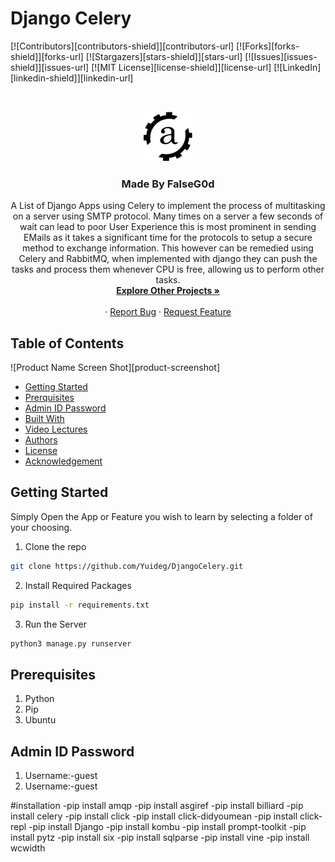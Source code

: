 # Django Celery
[![Contributors][contributors-shield]][contributors-url]
[![Forks][forks-shield]][forks-url]
[![Stargazers][stars-shield]][stars-url]
[![Issues][issues-shield]][issues-url]
[![MIT License][license-shield]][license-url]
[![LinkedIn][linkedin-shield]][linkedin-url]


<!-- PROJECT LOGO -->
<br />
<p align="center">
  <a href="http://yuideg.herokuapp.com/">
    <img src="images/Logo.png" alt="Logo" width="80" height="80">
  </a>

  <h3 align="center">Made By FalseG0d</h3>

  <p align="center">
    A List of Django Apps using Celery to implement the process of multitasking on a server using SMTP protocol. Many times on a server a few seconds of wait can lead to poor User Experience this is most prominent in sending EMails as it takes a significant time for the protocols to setup a secure method to exchange information. This however can be remedied using Celery and RabbitMQ, when implemented with django they can push the tasks and process them whenever CPU is free, allowing us to perform other tasks.
    <br />
    <a href="https://github.com/Yuideg?tab=repositories"><strong>Explore Other Projects »</strong></a>
    <br />
    <br />
    ·
    <a href="https://github.com/Yuideg/DjangoCelery/issues">Report Bug</a>
    ·
    <a href="https://github.com/Yuideg/DjangoCelery/issues">Request Feature</a>
  </p>
</p>


<!-- TABLE OF CONTENTS -->
## Table of Contents

![Product Name Screen Shot][product-screenshot]

* [Getting Started](#getting-started)
* [Prerquisites](#prerquisites)
* [Admin ID Password](#admin-id-password)
* [Built With](#built-with)
* [Video Lectures](#video-lectures)
* [Authors](#authors)
* [License](#license)
* [Acknowledgement](#acknowledgement)


## Getting Started

Simply Open the App or Feature you wish to learn by selecting a folder of your choosing.

1. Clone the repo

```sh
git clone https://github.com/Yuideg/DjangoCelery.git
```

2. Install Required Packages

```sh
pip install -r requirements.txt
```

3. Run the Server

```sh
python3 manage.py runserver
```

## Prerequisites

1. Python
2. Pip
3. Ubuntu

## Admin ID Password

1. Username:-guest
2. Username:-guest

#installation
-pip install amqp
-pip install asgiref
-pip install billiard
-pip install celery
-pip install click
-pip install click-didyoumean
-pip install click-repl
-pip install Django
-pip install kombu
-pip install prompt-toolkit
-pip install pytz
-pip install six
-pip install sqlparse
-pip install vine
-pip install wcwidth

